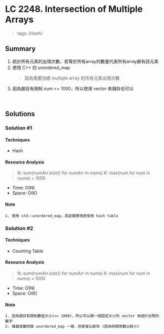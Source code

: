 # LC 2248. Intersection of Multiple Arrays
> tags:  [Hash]

## Summary 
1. 統計所有元素的出現次數，若等於所有array的數量代表所有array都有該元素
2. 使用 C++ 的 unordered_map
    > 因為需要加總 multiple array 的所有元素出現次數
3. 因為題目有限制 num <= 1000，所以使用 vector 來儲存也可以

<br>

## Solutions
### Solution #1
#### Techniques
- Hash

#### Resource Analysis
> N: sum(numArr.size() for numArr in nums)
> K: max(num for num in nums) = 1000

- Time: O(N)
- Space: O(K)

#### Note
```
1. 使用 std::unordered_map，其底層實現是使用 hash table
```


### Solution #2
#### Techniques
- Counting Table

#### Resource Analysis
> N: sum(numArr.size() for numArr in nums)
> K: max(num for num in nums) = 1000

- Time: O(N)
- Space: O(K)

#### Note
```
1. 因為題目有限制數值大小(<= 1000)，所以可以開一個固定大小的 vector 來統計出現的數字
2. 複雜度雖然跟 unordered_map 一樣，但是會比較快 (因為時間常數比較小)
```

